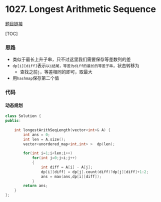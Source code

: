 # 1027. Longest Arithmetic Sequence

[题目链接](https://leetcode.com/problems/longest-arithmetic-sequence/)

[TOC]

### 思路
* 类似于最长上升子串，只不过这里我们需要保存等差数列的差
* `dp[i][diff]`表示`以i结尾，等差为diff的最长的等差子串`，状态转移为
    * 查找之前`j`，等差相同的即可，取最大
* 用`hashmap`保存第二个值

### 代码

#### 动态规划

```cpp
class Solution {
public:
    
    int longestArithSeqLength(vector<int>& A) {
        int ans = 0;
        int len = A.size();
        vector<unordered_map<int,int> >  dp(len);
        
        for(int i=1;i<len;i++)
            for(int j=0;j<i;j++)
            {
                int diff = A[i] - A[j];
                dp[i][diff] = dp[j].count(diff)?dp[j][diff]+1:2;
                ans = max(ans,dp[i][diff]);
            }
        return ans;
    }
};
```

